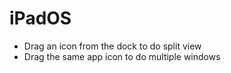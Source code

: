 # iPadOS

- Drag an icon from the dock to do split view
- Drag the same app icon to do multiple windows

